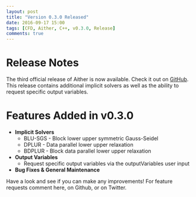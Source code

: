 ```yaml
---
layout: post
title: "Version 0.3.0 Released"
date: 2016-09-17 15:00
tags: [CFD, Aither, C++, v0.3.0, Release]
comments: true
---
```

# Release Notes
The third official release of Aither is now available. Check it out on [GitHub](https://github.com/mnucci32/aither/releases). This release contains additional implicit solvers as well as the ability to request specific output variables.

# Features Added in v0.3.0
* **Implicit Solvers**
  * BLU-SGS - Block lower upper symmetric Gauss-Seidel
  * DPLUR - Data parallel lower upper relaxation
  * BDPLUR - Block data parallel lower upper relaxation
* **Output Variables**
  * Request specific output variables via the outputVariables user input
* **Bug Fixes & General Maintenance**

Have a look and see if you can make any improvements! For feature requests comment here, on Github, or on Twitter.
